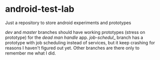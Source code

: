 # android-test-lab
Just a repository to store android experiments and prototypes 

_dev_ and _master_ branches should have working prototypes (stress on prototype) for the *dead man handle* app.
_job-schedul__ branch has a prototype with job scheduling instead of services, but it keep crashing for reasons I haven't figured out yet.
Other branches are there only to remember me what I did. 
